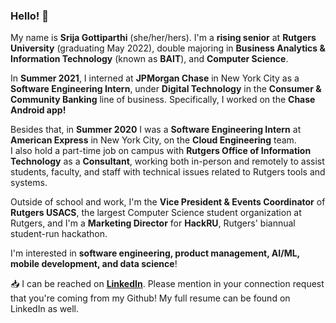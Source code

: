 ### Hello! 👋

My name is **Srija Gottiparthi** (she/her/hers). I'm a **rising senior** at **Rutgers University** (graduating May 2022), double majoring in **Business Analytics & Information Technology** (known as **BAIT**), and **Computer Science**.  

In **Summer 2021**, I interned at **JPMorgan Chase** in New York City as a **Software Engineering Intern**, under **Digital Technology** in the **Consumer & Community Banking** line of business. Specifically, I worked on the **Chase Android app!**

Besides that, in **Summer 2020** I was a **Software Engineering Intern** at **American Express** in New York City, on the **Cloud Engineering** team.  
I also hold a part-time job on campus with **Rutgers Office of Information Technology** as a **Consultant**, working both in-person and remotely to assist students, faculty, and staff with technical issues related to Rutgers tools and systems.

Outside of school and work, I'm the **Vice President & Events Coordinator** of **Rutgers USACS**, the largest Computer Science student organization at Rutgers, and I'm a **Marketing Director** for **HackRU**, Rutgers' biannual student-run hackathon.

I'm interested in **software engineering, product management, AI/ML, mobile development, and data science**!  

:inbox_tray: I can be reached on [**LinkedIn**](https://www.linkedin.com/in/srija-g/). Please mention in your connection request that you're coming from my Github! My full resume can be found on LinkedIn as well.

<!--
**srijag2700/srijag2700** is a ✨ _special_ ✨ repository because its `README.md` (this file) appears on your GitHub profile.
-->
